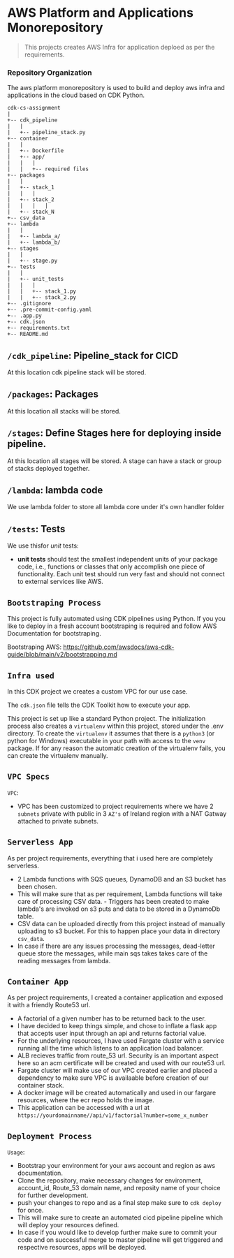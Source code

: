 # AWS Platform and Applications Monorepository

> This projects creates AWS Infra for application deploed as per the requirements.

### Repository Organization

The aws platform monorepository is used to build and deploy aws infra and applications in the cloud based on CDK Python.

    cdk-cs-assignment
    |
    +-- cdk_pipeline
    |   |
    |   +-- pipeline_stack.py
    +-- container
    |   |
    |   +-- Dockerfile
    |   +-- app/
    |   |   |
    |   |   +-- required files
    +-- packages
    |   |
    |   +-- stack_1
    |   |   |
    |   +-- stack_2
    |   |   |   |
    |   +-- stack_N
    +-- csv_data
    +-- lambda
    |   |
    |   +-- lambda_a/
    |   +-- lambda_b/
    +-- stages
    |   |
    |   +-- stage.py
    +-- tests
    |   |
    |   +-- unit_tests
    |   |   |
    |   |   +-- stack_1.py
    |   |   +-- stack_2.py
    +-- .gitignore
    +-- .pre-commit-config.yaml
    +-- .app.py
    +-- cdk.json
    +-- requirements.txt
    +-- README.md

## `/cdk_pipeline`: Pipeline_stack for CICD

At this location cdk pipeline stack will be stored.

## `/packages`: Packages

At this location all stacks will be stored.

## `/stages`: Define Stages here for deploying inside pipeline.

At this location all stages will be stored. A stage can have a stack or group of stacks deployed together.

## `/lambda`: lambda code

We use lambda folder to store all lambda core under it's own handler folder

## `/tests`: Tests

We use thisfor _unit_ tests:

- **unit tests** should test the smallest independent units of your package code, i.e., functions or classes that only accomplish one piece of functionality.
  Each unit test should run very fast and should not connect to external services like AWS.

## `Bootstraping Process`

This project is fully automated using CDK pipelines using Python. If you you like to deploy in a fresh account bootstraping is required and follow AWS Documentation for bootstraping.

Bootstraping AWS: https://github.com/awsdocs/aws-cdk-guide/blob/main/v2/bootstrapping.md

## `Infra used`

In this CDK project we creates a custom VPC for our use case.

The `cdk.json` file tells the CDK Toolkit how to execute your app.

This project is set up like a standard Python project. The initialization process also creates a `virtualenv` within this project, stored under the .env directory. To create the `virtualenv` it assumes that there is a `python3` (or python for Windows) executable in your path with access to the `venv` package. If for any reason the automatic creation of the virtualenv fails, you can create the virtualenv manually.

## `VPC Specs`

`VPC`:

- VPC has been customized to project requirements where we have 2 `subnets` private with public in 3 `AZ's` of Ireland region with a NAT Gatway attached to private subnets.

## `Serverless App`

As per project requirements, everything that i used here are completely serverless.

- 2 Lambda functions with SQS queues, DynamoDB and an S3 bucket has been chosen.
- This will make sure that as per requirement, Lambda functions will take care of processing CSV data. - Triggers has been created to make lambda's are invoked on s3 puts and data to be stored in a DynamoDb table.
- CSV data can be uploaded directly from this project instead of manually uploading to s3 bucket. For this to happen place your data in directory `csv_data`.
- In case if there are any issues processing the messages, dead-letter queue store the messages, while main sqs takes takes care of the reading messages from lambda.

## `Container App`

As per project requirements, I created a container application and exposed it with a friendly Route53 url.

- A factorial of a given number has to be returned back to the user.
- I have decided to keep things simple, and chose to inflate a flask app that accepts user input through an api and returns factorial value.
- For the underlying resources, I have used Fargate cluster with a service running all the time which listens to an application load balancer.
- ALB recieves traffic from route_53 url. Security is an important aspect here so an acm certificate will be created and used with our route53 url.
- Fargate cluster will make use of our VPC created earlier and placed a dependency to make sure VPC is availaable before creation of our container stack.
- A docker image will be created automatically and used in our fargare resources, where the ecr repo holds the image.
- This application can be accessed with a url at `https://yourdomainname//api/v1/factorial?number=some_x_number`

## `Deployment Process`

`Usage`:

- Bootstrap your environment for your aws account and region as aws documentation.
- Clone the repository, make necessary changes for environment, account_id, Route_53 domain name, and reposity name of your choice for further development.
- push your changes to repo and as a final step make sure to `cdk deploy` for once.
- This will make sure to create an automated cicd pipeline pipeline which will deploy your resources defined.
- In case if you would like to develop further make sure to commit your code and on successful merge to master pipeline will get triggered and respective resources, apps will be deployed.
